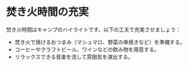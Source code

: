 # 焚き火時間の充実

焚き火時間はキャンプのハイライトです。以下の工夫で充実させましょう：

- 焚き火で焼けるおつまみ（マシュマロ、野菜の串焼きなど）を準備する。
- コーヒーやクラフトビール、ワインなどの飲み物を用意する。
- リラックスできる音楽を流して雰囲気を演出する。

